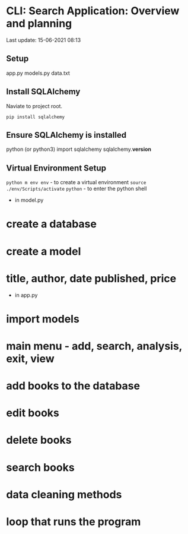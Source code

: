 # CLI: Search Application: Overview and planning
Last update: 15-06-2021  08:13

## Setup


app.py
models.py
data.txt


## Install SQLAlchemy

Naviate to project root.

```pip install sqlalchemy```

## Ensure SQLAlchemy is installed

python (or python3)
import sqlalchemy
sqlalchemy.__version__

## Virtual Environment Setup

```python m env env``` - to create a virtual environment
```source ./env/Scripts/activate```
```python```  - to enter the python shell

+ in model.py
# create a database
# create a model
# title, author, date published, price



+ in app.py
# import models
# main menu - add, search, analysis, exit, view
# add books to the database 
# edit books
# delete books
# search books
# data cleaning methods
# loop that runs the program